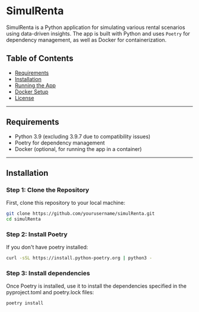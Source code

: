 # SimulRenta

SimulRenta is a Python application for simulating various rental scenarios using data-driven insights. The app is built with Python and uses `Poetry` for dependency management, as well as Docker for containerization.

## Table of Contents
- [Requirements](#requirements)
- [Installation](#installation)
- [Running the App](#running-the-app)
- [Docker Setup](#docker-setup)
- [License](#license)

---

## Requirements
- Python 3.9 (excluding 3.9.7 due to compatibility issues)
- Poetry for dependency management
- Docker (optional, for running the app in a container)

---

## Installation

### Step 1: Clone the Repository
First, clone this repository to your local machine:

```bash
git clone https://github.com/yourusername/simulRenta.git
cd simulRenta
```

### Step 2: Install Poetry 
If you don't have poetry installed:

```bash
curl -sSL https://install.python-poetry.org | python3 -
```


### Step 3: Install dependencies
Once Poetry is installed, use it to install the dependencies specified in the pyproject.toml and poetry.lock files:

```bash
poetry install
```


